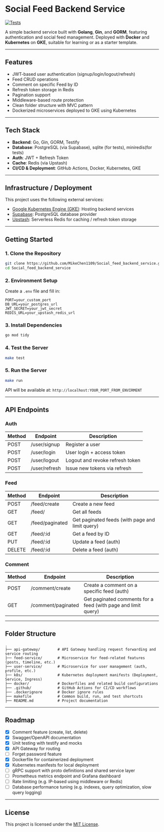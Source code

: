 # Social Feed Backend Service

[![Tests](https://github.com/MikeChen1109/Social_feed_backend_service/actions/workflows/ci.yml/badge.svg)](https://github.com/MikeChen1109/Social_feed_backend_service/actions/workflows/ci.yml)


A simple backend service built with **Golang**, **Gin**, and **GORM**, featuring authentication and social feed management. Deployed with **Docker** and **Kubernetes** on **GKE**, suitable for learning or as a starter template.

---

## Features

* JWT-based user authentication (signup/login/logout/refresh)
* Feed CRUD operations
* Comment on specific Feed by ID
* Refresh token storage in Redis
* Pagination support
* Middleware-based route protection
* Clean folder structure with MVC pattern
* Dockerized microservices deployed to GKE using Kubernetes

---

## Tech Stack

* **Backend**: Go, Gin, GORM, Testify
* **Database**: PostgreSQL (via Supabase), sqlite (for tests), miniredis(for tests)
* **Auth**: JWT + Refresh Token  
* **Cache**: Redis (via Upstash)
* **CI/CD & Deployment**: GitHub Actions, Docker, Kubernetes, GKE

---

## Infrastructure / Deployment

This project uses the following external services:

* [Google Kubernetes Engine (GKE)](https://cloud.google.com/kubernetes-engine): Hosting backend services
* [Supabase](https://supabase.com/): PostgreSQL database provider
* [Upstash](https://upstash.com/): Serverless Redis for caching / refresh token storage

---

## Getting Started

### 1. Clone the Repository

```bash
git clone https://github.com/MikeChen1109/Social_feed_backend_service.git
cd Social_feed_backend_service
```

### 2. Environment Setup

Create a `.env` file and fill in:

```env
PORT=your_custom_port
DB_URL=your_postgres_url
JWT_SECRET=your_jwt_secret
REDIS_URL=your_upstash_redis_url
```

### 3. Install Dependencies

```bash
go mod tidy
```

### 4. Test the Server

```bash
make test 
```

### 5. Run the Server

```bash
make run 
```

API will be available at: `http://localhost:YOUR_PORT_FROM_ENVIRMENT`

---

## API Endpoints

### Auth

| Method | Endpoint      | Description                     |
| ------ | ------------- | ------------------------------- |
| POST   | /user/signup  | Register a user                 |
| POST   | /user/login   | User login + access token       |
| POST   | /user/logout  | Logout and revoke refresh token |
| POST   | /user/refresh | Issue new tokens via refresh    |

### Feed

| Method | Endpoint     | Description          |
| ------ | ----------------- | ------------------------------------------------- |
| POST   | /feed/create      | Create a new feed                                 |
| GET    | /feed/            | Get all feeds                                     |
| GET    | /feed/paginated   | Get paginated feeds (with page and limit query)   |
| GET    | /feed/\:id        | Get a feed by ID                                  |
| PUT    | /feed/\:id        | Update a feed (auth)                              |
| DELETE | /feed/\:id        | Delete a feed (auth)                              |

### Comment

| Method | Endpoint              | Description                                                                |
| ------ | --------------------- | ---------------------------------------------------------------------------|
| POST   | /comment/create       | Create a comment on a specific feed (auth)                                 |
| GET    | /comment/paginated    | Get paginated comments for a feed (with page and limit query)              |

---

## Folder Structure

```
.
├── api-gateway/        # API Gateway handling request forwarding and service routing
├── feed-service/       # Microservice for feed-related features (posts, timeline, etc.)
├── user-service/       # Microservice for user management (auth, profile, etc.)
├── k8s/                # Kubernetes deployment manifests (Deployment, Service, Ingress)
├── docker/             # Dockerfiles and related build configurations
├── .github/            # GitHub Actions for CI/CD workflows
├── .dockerignore       # Docker ignore rules
├── makefile            # Common build, run, and test shortcuts
├── README.md           # Project documentation

```

---

## Roadmap

* [x] Comment feature (create, list, delete)
* [x] Swagger/OpenAPI documentation
* [x] Unit testing with testify and mocks
* [x] API Gateway for routing
* [ ] Forget password feature
* [x] Dockerfile for containerized deployment
* [x] Kubernetes manifests for local deployment
* [ ] gRPC support with proto definitions and shared service layer
* [ ] Prometheus metrics endpoint and Grafana dashboard
* [ ] Rate limiting (e.g. IP-based using middleware or Redis)
* [ ] Database performance tuning (e.g. indexes, query optimization, slow query logging)

---

## License

This project is licensed under the [MIT License](LICENSE).


